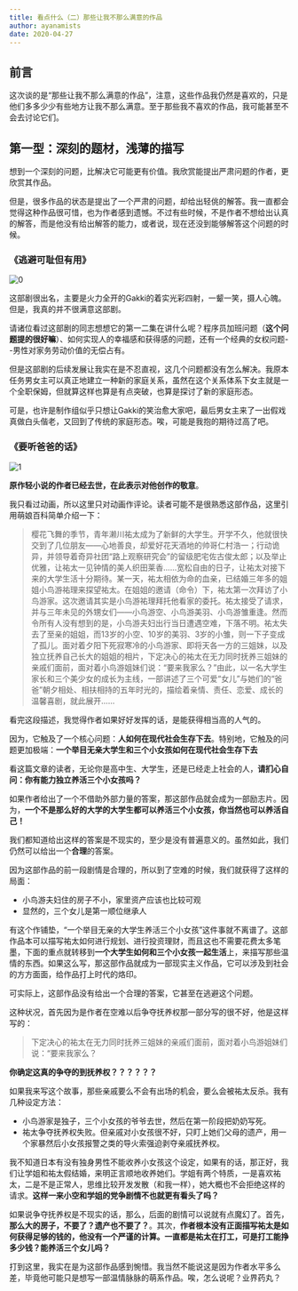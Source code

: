 ```yaml
---
title: 看点什么（二）那些让我不那么满意的作品
author: ayanamists
date: 2020-04-27
---
```


## 前言

这次谈的是“那些让我不那么满意的作品”，注意，这些作品我仍然是喜欢的，只是他们多多少少有些地方让我不那么满意。至于那些我不喜欢的作品，我可能甚至不会去讨论它们。

## 第一型：深刻的题材，浅薄的描写

想到一个深刻的问题，比解决它可能更有价值。我欣赏能提出严肃问题的作者，更欣赏其作品。

但是，很多作品的状态是提出了一个严肃的问题，却给出轻佻的解答。我一直都会觉得这种作品很可惜，也为作者感到遗憾。不过有些时候，不是作者不想给出认真的解答，而是他没有给出解答的能力，或者说，现在还没到能够解答这个问题的时候。

### 《逃避可耻但有用》

![0](https://pic.downk.cc/item/5ea6fc8ec2a9a83be5e1a14a.png)

这部剧很出名，主要是火力全开的Gakki的着实光彩四射，一颦一笑，摄人心魄。但是，我真的并不很满意这部剧。

请诸位看过这部剧的同志想想它的第一二集在讲什么呢？程序员加班问题（**这个问题提的很好嘛**）、如何实现人的幸福感和获得感的问题，还有一个经典的女权问题--男性对家务劳动价值的无偿占有。

但是这部剧的后续发展让我实在是不忍直视，这几个问题都没有怎么解决。我原本任务男女主可以真正地建立一种新的家庭关系，虽然在这个关系体系下女主就是一个全职保姆，但就算这样也算是有点突破，也算是探讨了新的家庭形态。

可是，也许是制作组似乎只想让Gakki的笑治愈大家吧，最后男女主来了一出假戏真做白头偕老，又回到了传统的家庭形态。唉，可能是我抱的期待过高了吧。

### 《要听爸爸的话》

![1](https://pic.downk.cc/item/5ea6fc42c2a9a83be5e148cc.jpg)

**原作轻小说的作者已经去世，在此表示对他创作的敬意**。

我只看过动画，所以这里只对动画作评论。读者可能不是很熟悉这部作品，这里引用萌娘百科简单介绍一下：

> 樱花飞舞的季节，青年濑川祐太成为了新鲜的大学生。开学不久，他就很快交到了几位朋友——心地善良，却爱好花天酒地的帅哥仁村浩一；行动诡异，并领导着奇异社团“路上观察研究会”的留级肥宅佐古俊太郎；以及举止优雅，让祐太一见钟情的美人织田莱香......宽松自由的日子，让祐太对接下来的大学生活十分期待。某一天，祐太相依为命的血亲，已结婚三年多的姐姐小鸟游祐理来探望祐太。在姐姐的邀请（命令）下，祐太第一次拜访了小鸟游家。这次邀请其实是小鸟游祐理拜托他看家的委托。祐太接受了请求，并与三年未见的外甥女们——小鸟游空、小鸟游美羽、小鸟游雏重逢。然而令所有人没有想到的是，小鸟游夫妇出行当日遭遇空难，下落不明。祐太失去了至亲的姐姐，而13岁的小空、10岁的美羽、3岁的小雏，则一下子变成了孤儿。面对着夕阳下死寂寒冷的小鸟游家、即将天各一方的三姐妹，以及独立抚养自己长大的姐姐的相片，下定决心的祐太在无力同时抚养三姐妹的亲戚们面前，面对着小鸟游姐妹们说：“要来我家么？”由此，以一名大学生家长和三个美少女的成长为主线，一部讲述了三个可爱“女儿”与她们的“爸爸”朝夕相处、相扶相持的五年时光的，描绘着亲情、责任、恋爱、成长的温馨喜剧，就此展开……

看完这段描述，我觉得作者如果好好发挥的话，是能获得相当高的人气的。

因为，它触及了一个核心问题：**人如何在现代社会生存下去**。特别地，它触及的问题更加极端：**一个举目无亲大学生和三个小女孩如何在现代社会生存下去**

看这篇文章的读者，无论你是高中生、大学生，还是已经走上社会的人，**请扪心自问：你有能力独立养活三个小女孩吗？**

如果作者给出了一个不借助外部力量的答案，那这部作品就会成为一部励志片。因为，**一个不是那么好的大学的大学生都可以养活三个小女孩，你当然也可以养活自己！**

我们都知道给出这样的答案是不现实的，至少是没有普遍意义的。虽然如此，我们仍然可以给出一个**合理**的答案。

因为这部作品的前一段剧情是合理的，所以到了空难的时候，我们就获得了这样的局面：

+ 小鸟游夫妇住的房子不小，家里资产应该也比较可观
+ 显然的，三个女儿是第一顺位继承人
  
有这个作铺垫，“一个举目无亲的大学生养活三个小女孩”这件事就不离谱了。这部作品本可以描写祐太如何进行规划、进行投资理财，而且这也不需要花费太多笔墨，下面的重点就转移到**一个大学生如何和三个小女孩一起生活**上，来描写那些温情的东西。如果这么写，那这部作品就成为一部现实主义作品，它可以涉及到社会的方方面面，给作品打上时代的烙印。

可实际上，这部作品没有给出一个合理的答案，它甚至在逃避这个问题。

这种状况，首先因为是作者在空难以后争夺抚养权那一部分写的很不好，他是这样写的：

> 下定决心的祐太在无力同时抚养三姐妹的亲戚们面前，面对着小鸟游姐妹们说：“要来我家么？

**你确定这真的争夺的到抚养权？？？？？？**

如果我来写这个故事，那些亲戚要么不会有出场的机会，要么会被祐太反杀。我有几种设定方法：

+ 小鸟游家是独子，三个小女孩的爷爷去世，然后在第一阶段把奶奶写死。
+ 祐太争夺抚养权失败。但亲戚对小女孩很不好，只盯上她们父母的遗产，用一个家暴然后小女孩报警之类的导火索强迫剥夺亲戚抚养权。

我不知道日本有没有独身男性不能收养小女孩这个设定，如果有的话，那正好，我们让学姐和祐太假结婚，来明正言顺地收养她们。学姐有两个特质，一是喜欢祐太，二是不是正常人，思维比较开发发散（和我一样），她大概也不会拒绝这样的请求。**这样一来小空和学姐的党争剧情不也就更有看头了吗？**

如果说争夺抚养权是不现实的话，那么，后面的剧情可以说就有点魔幻了。首先，**那么大的房子，不要了？遗产也不要了？**。其次，**作者根本没有正面描写祐太是如何获得足够的钱的，他没有一个严谨的计算。一直都是祐太在打工，可是打工能挣多少钱？能养活三个女儿吗？**

打到这里，我实在是为这部作品感到惋惜。我当然不能说这是因为作者水平多么差，毕竟他可能只是想写一部温情脉脉的萌系作品。唉，怎么说呢？业界药丸？